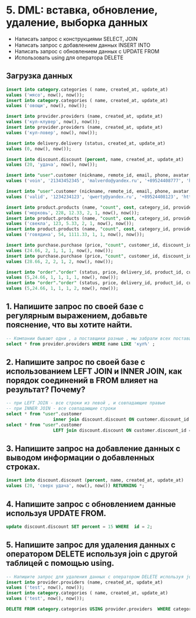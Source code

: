 # 5. DML: вставка, обновление, удаление, выборка данных
- Написать запрос с конструкциями SELECT, JOIN
- Написать запрос с добавлением данных INSERT INTO
- Написать запрос с обновлением данных с UPDATE FROM
- Использовать using для оператора DELETE

## Загрузка данных
```sql
insert into category.categories ( name, created_at, update_at)
values ('мясо', now(), now());
insert into category.categories ( name, created_at, update_at)
values ('овощи', now(), now());

insert into provider.providers (name, created_at, update_at)
values ('кул-клувер', now(), now());
insert into provider.providers (name, created_at, update_at)
values ('кул-ловер', now(), now());

insert into delivery.delivery (status, created_at, update_at)
values (0, now(), now());

insert into discount.discount (percent, name, created_at, update_at)
values (20, 'удача', now(), now());

insert into "user".customer (nickname, remote_id, email, phone, avatar, role, discount_id, created_at, update_at)
values ('voin', '21343452345', 'malverdo@yandex.ru', '+89524408777', 'https://cas.com/image/123324', '{"ROLE":["ADMIN"]}', 1, now(), now());

insert into "user".customer (nickname, remote_id, email, phone, avatar, role, discount_id, created_at, update_at)
values ('valid', '1234234123', 'qwerty@yandex.ru', '+89524408123', 'https://cas.com/image/44444', '{"ROLE":["MODERATOR"]}', NULL, now(), now());

insert into product.products (name, "count", cost, category_id, provider_id, created_at, update_at)
values ('морковь', 228, 12.33, 2, 1, now(), now());
insert into product.products (name, "count", cost, category_id, provider_id, created_at, update_at)
values ('свекла', 123, 5.33, 2, 1, now(), now());
insert into product.products (name, "count", cost, category_id, provider_id, created_at, update_at)
values ('говядина', 54, 1111.33, 1, 1, now(), now());

insert into purchase.purchase (price, "count", customer_id, discount_id, product_id, created_at, update_at)
values (24.66, 2, 1, 1, 1, now(), now());
insert into purchase.purchase (price, "count", customer_id, discount_id, product_id, created_at, update_at)
values (28.66, 2, 2, 1, 2, now(), now());

insert into "order"."order" (status, price, delivery_id, product_id, customer_id, purchase_id, created_at, update_at)
values (5,24.66, 1, 1, 1, 1, now(), now());
insert into "order"."order" (status, price, delivery_id, product_id, customer_id, purchase_id, created_at, update_at)
values (5,24.66, 1, 1, 1, 2, now(), now());
```

## 1. Напишите запрос по своей базе с регулярным выражением, добавьте пояснение, что вы хотите найти.
```sql
-- Компании бывают одни , а поставщики разные , мы забрали всех поставщиков одной компании
select * from provider.providers WHERE name LIKE 'кул%' ;
```

## 2. Напишите запрос по своей базе с использованием LEFT JOIN и INNER JOIN, как порядок соединений в FROM влияет на результат? Почему?
```sql
-- при LEFT JOIN - все строки из левой , и совпадающие правые
-- при INNER JOIN - все совпадающие строки
select * from "user".customer
                  inner join discount.discount ON customer.discount_id = discount.id;
select * from "user".customer
                  LEFT join discount.discount ON customer.discount_id = discount.id;
```

## 3. Напишите запрос на добавление данных с выводом информации о добавленных строках.
```sql
insert into discount.discount (percent, name, created_at, update_at)
values (20, 'сверх удача', now(), now()) RETURNING *;
```

## 4. Напишите запрос с обновлением данные используя UPDATE FROM.
```sql
update discount.discount SET percent = 15 WHERE  id = 2;
```

## 5. Напишите запрос для удаления данных с оператором DELETE используя join с другой таблицей с помощью using.
```sql
-- Напишите запрос для удаления данных с оператором DELETE используя join с другой таблицей с помощью using.
insert into provider.providers (name, created_at, update_at)
values ('test', now(), now());
insert into category.categories ( name, created_at, update_at)
values ('test', now(), now());

DELETE FROM category.categories USING provider.providers  WHERE categories.name = 'test' ;
```


